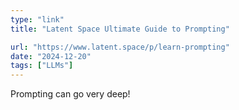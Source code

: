```yaml
---
type: "link"
title: "Latent Space Ultimate Guide to Prompting"

url: "https://www.latent.space/p/learn-prompting"
date: "2024-12-20"
tags: ["LLMs"]
---
```


Prompting can go very deep!